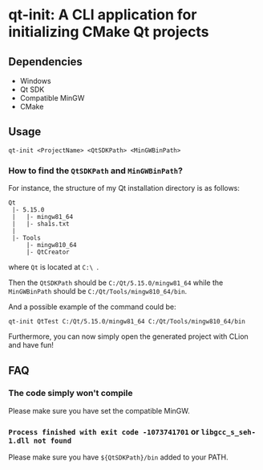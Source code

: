 # qt-init: A CLI application for initializing CMake Qt projects

## Dependencies

- Windows
- Qt SDK
- Compatible MinGW
- CMake

## Usage

```
qt-init <ProjectName> <QtSDKPath> <MinGWBinPath>
```

### How to find the `QtSDKPath` and `MinGWBinPath`?

For instance, the structure of my Qt installation directory is as follows:

```
Qt
 |- 5.15.0
 |   |- mingw81_64
 |   |- sha1s.txt
 |
 |- Tools
     |- mingw810_64
     |- QtCreator
```

where `Qt` is located at `C:\ `.

Then the `QtSDKPath` should be `C:/Qt/5.15.0/mingw81_64` while the `MinGWBinPath` should be `C:/Qt/Tools/mingw810_64/bin`.

And a possible example of the command could be:

```
qt-init QtTest C:/Qt/5.15.0/mingw81_64 C:/Qt/Tools/mingw810_64/bin
```

Furthermore, you can now simply open the generated project with CLion and have fun!

## FAQ

### The code simply won't compile

Please make sure you have set the compatible MinGW.

### `Process finished with exit code -1073741701` or `libgcc_s_seh-1.dll not found`

Please make sure you have `${QtSDKPath}/bin` added to your PATH.